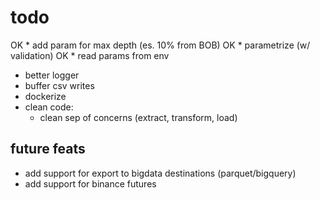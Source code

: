 # todo
OK * add param for max depth (es. 10% from BOB)
OK * parametrize (w/ validation)
OK * read params from env
* better logger
* buffer csv writes
* dockerize
* clean code:
    * clean sep of concerns (extract, transform, load)

## future feats
* add support for export to bigdata destinations (parquet/bigquery)
* add support for binance futures